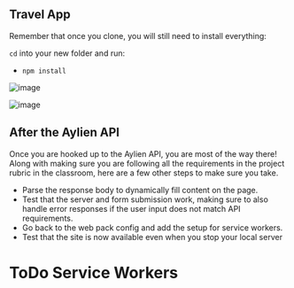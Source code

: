 
## Travel App




Remember that once you clone, you will still need to install everything:

`cd` into your new folder and run:
- `npm install`



![image](https://user-images.githubusercontent.com/65776444/182338393-e0328d8e-ce68-435a-9643-1ff6b4dc19e8.png)



![image](https://user-images.githubusercontent.com/65776444/182338552-7e1703bf-993f-4726-bfe0-795b7238899c.png)




## After the Aylien API

Once you are hooked up to the Aylien API, you are most of the way there! Along with making sure you are following all the requirements in the project rubric in the classroom, here are a few other steps to make sure you take.

- Parse the response body to dynamically fill content on the page.
- Test that the server and form submission work, making sure to also handle error responses if the user input does not match API requirements. 
- Go back to the web pack config and add the setup for service workers.  
- Test that the site is now available even when you stop your local server 





# ToDo Service Workers
